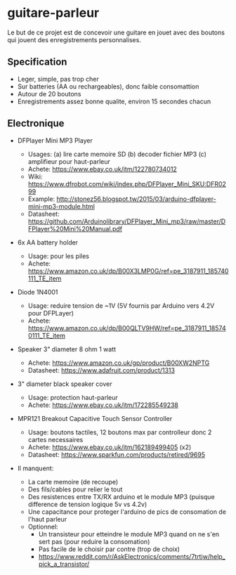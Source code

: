 # guitare-parleur

Le but de ce projet est de concevoir une guitare en jouet avec des boutons qui jouent des enregistrements personnalises.

## Specification

- Leger, simple, pas trop cher
- Sur batteries (AA ou rechargeables), donc faible consomattion
- Autour de 20 boutons
- Enregistrements assez bonne qualite, environ 15 secondes chacun

## Electronique

- DFPlayer Mini MP3 Player
  - Usages: (a) lire carte memoire SD (b) decoder fichier MP3 (c) amplifieur pour haut-parleur
  - Achete: https://www.ebay.co.uk/itm/122780734012
  - Wiki: https://www.dfrobot.com/wiki/index.php/DFPlayer_Mini_SKU:DFR0299
  - Example: http://stonez56.blogspot.tw/2015/03/arduino-dfplayer-mini-mp3-module.html
  - Datasheet: https://github.com/Arduinolibrary/DFPlayer_Mini_mp3/raw/master/DFPlayer%20Mini%20Manual.pdf
- 6x AA battery holder
  - Usage: pour les piles
  - Achete: https://www.amazon.co.uk/dp/B00X3LMP0G/ref=pe_3187911_185740111_TE_item
- Diode 1N4001
  - Usage: reduire tension de ~1V (5V fournis par Arduino vers 4.2V pour DFPLayer)
  - Achete: https://www.amazon.co.uk/dp/B00QLTV9HW/ref=pe_3187911_185740111_TE_item
- Speaker 3" diameter 8 ohm 1 watt
  - Achete: https://www.amazon.co.uk/gp/product/B00XW2NPTG
  - Datasheet: https://www.adafruit.com/product/1313
- 3" diameter black speaker cover
  - Usage: protection haut-parleur
  - Achete: https://www.ebay.co.uk/itm/172285549238
- MPR121 Breakout Capacitive Touch Sensor Controller
  - Usage: boutons tactiles, 12 boutons max par controlleur donc 2 cartes necessaires
  - Achete: https://www.ebay.co.uk/itm/162189499405 (x2)
  - Datasheet: https://www.sparkfun.com/products/retired/9695

- Il manquent:
  - La carte memoire (de recoupe)
  - Des fils/cables pour relier le tout
  - Des resistences entre TX/RX arduino et le module MP3 (puisque difference de tension logique 5v vs 4.2v)
  - Une capacitance pour proteger l'arduino de pics de consomation de l'haut parleur
  - Optionnel:
    - Un transisteur pour etteindre le module MP3 quand on ne s'en sert pas (pour reduire la consomation)
    - Pas facile de le choisir par contre (trop de choix)
    - https://www.reddit.com/r/AskElectronics/comments/7trtjw/help_pick_a_transistor/
